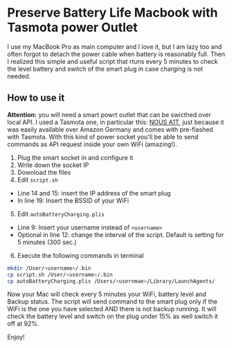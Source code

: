 # Preserve Battery Life Macbook with Tasmota power Outlet

I use my MacBook Pro as main computer and I love it, but I am lazy too and often forgot to detach the power cable when battery is reasonably full.
Then I realized this simple and useful script that rtuns every 5 minutes to check the level battery and switch of the smart plug in case charging is not needed.

## How to use it

**Attention:** you will need a smart powrt outlet that can be swicthed over local API. I used a Tasmota one, in particular this: [NOUS A1T](https://nous.technology/product/a1t.html), just because it was easily available over Amazon Germany and comes with pre-flashed with Tasmota. With this kind of power socket you'll be able to send commands as API request inside your own WiFi (amazing!).

1. Plug the smart socket in and configure it
2. Write down the socket IP
3. Download the files
4. Edit `script.sh`
  * Line 14 and 15: insert the IP address of the smart plug
  * In line 19: Insert the BSSID of your WiFi
5. Edit `autoBatteryCharging.plis`
  * Line 9: Insert your username instead of `<username>`
  * Optional in line 12: change the interval of the script. Default is setting for 5 minutes (300 sec.)
6. Execute the following commands in terminal

```bash
mkdir /User/<username>/.bin
cp script.sh /User/<username>/.bin
cp autoBatteryCharging.plis /Users/<usernmae>/Library/LaunchAgents/
```

Now your Mac will check every 5 minutes your WiFi, battery level and Backup status. The script will send command to the smart plug only if the WiFi is the one you have selected AND there is not backup running. 
It will check the battery level and switch on the plug under 15% as well switch it off at 92%.

Enjoy!
